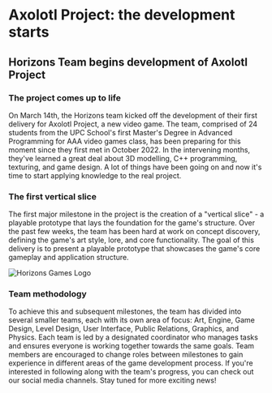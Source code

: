 # Axolotl Project: the development starts

## Horizons Team begins development of Axolotl Project

### The project comes up to life

On March 14th, the Horizons team kicked off the development of their first delivery for Axolotl Project, a new video game.
The team, comprised of 24 students from the UPC School's first Master's Degree in Advanced Programming for AAA video games class,
has been preparing for this moment since they first met in October 2022. In the intervening months,
they've learned a great deal about 3D modelling, C++ programming, texturing, and game design.
A lot of things have been going on and now it's time to start applying knowledge to the real project.

### The first vertical slice

The first major milestone in the project is the creation of a "vertical slice" \- a playable prototype that lays the foundation for the game's structure. Over the past few weeks, the team has been hard at work on concept discovery, defining the game's art style, lore, and core functionality. The goal of this delivery is to present a playable prototype that showcases the game's core gameplay and application structure.

![Horizons Games Logo](https://horizons-games.vercel.app/horizons.svg)

### Team methodology

To achieve this and subsequent milestones, the team has divided into several smaller teams, each with its own area of focus: Art, Engine, Game Design, Level Design, User Interface, Public Relations, Graphics, and Physics. Each team is led by a designated coordinator who manages tasks and ensures everyone is working together towards the same goals. Team members are encouraged to change roles between milestones to gain experience in different areas of the game development process. If you're interested in following along with the team's progress, you can check out our social media channels. Stay tuned for more exciting news!
